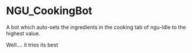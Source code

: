 # NGU_CookingBot
A bot which auto-sets the ingredients in the cooking tab of ngu-Idle to the highest value.

Well.... it tries its best

